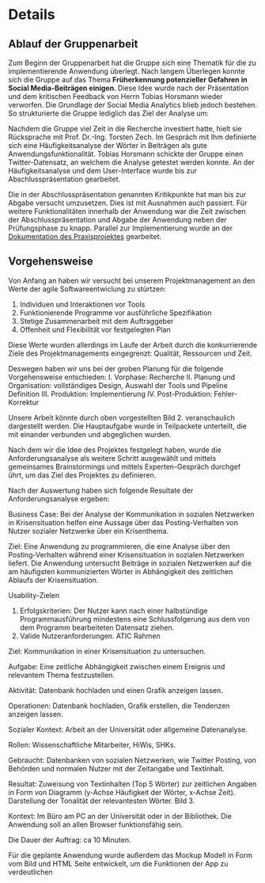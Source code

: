 # Details
## Ablauf der Gruppenarbeit
Zum Beginn der Gruppenarbeit hat die Gruppe sich eine Thematik für die zu implementierende Anwendung überlegt. Nach langem Überlegen konnte sich die Gruppe auf das Thema **Früherkennung potenzieller Gefahren in Social Media-Beiträgen einigen**. Diese Idee wurde nach der Präsentation und dem kritischen Feedback von Herrn Tobias Horsmann wieder verworfen. Die Grundlage der Social Media Analytics blieb jedoch bestehen. So strukturierte die Gruppe lediglich das Ziel der Analyse um:

Nachdem die Gruppe viel Zeit in die Recherche investiert hatte, hielt sie Rücksprache mit Prof. Dr.-Ing. Torsten Zech. Im Gespräch mit Ihm definierte sich eine Häufigkeitsanalyse der Wörter in Beiträgen als gute Anwendungsfunktionalität. Tobias Horsmann schickte der Gruppe einen Twitter-Datensatz, an welchem die Analyse getestet werden konnte. An der Häufigkeitsanalyse und dem User-Interface wurde bis zur Abschlusspräsentation gearbeitet.

Die in der Abschlusspräsentation genannten Kritikpunkte hat man bis zur Abgabe versucht umzusetzen. Dies ist mit Ausnahmen auch passiert. Für weitere Funktionalitäten innerhalb der Anwendung war die Zeit zwischen der Abschlusspräsentation und Abgabe der Anwendung neben der Prüfungsphase zu knapp. Parallel zur Implementierung wurde an der [Dokumentation des Praxisprojektes](README.md) gearbeitet.


## Vorgehensweise
Von Anfang an haben wir versucht bei unserem Projektmanagement an den Werte der agile Softwareentwiclung zu stürtzen:
1.	Individuen und Interaktionen vor Tools
2.	Funktionierende Programme vor ausführliche Spezifikation
3.	Stetige Zusammenarbeit mit dem Auftraggeber
4.	Offenheit und Flexibilität vor festgelegten Plan

Diese Werte wurden allerdings im Laufe der Arbeit durch die konkurrierende Ziele des Projektmanagements eingegrenzt: Qualität, Ressourcen und Zeit.

Deswegen haben wir uns bei der groben Planung für die folgende Vorgehensweise entschieden:
I.	Vorphase: Recherche
II.	Planung und Organisation: vollständiges Design, Auswahl der Tools und Pipeline Definition
III.	Produktion: Implementierung
IV.	Post-Produktion: Fehler-Korrektur 					

Unsere Arbeit könnte durch oben vorgestellten Bild 2. veranschaulich dargestellt werden. Die Hauptaufgabe wurde in Teilpackete unterteilt, die mit einander verbunden und abgeglichen wurden.

Nach dem wir die Idee des Projektes festgelegt haben, wurde die Anforderungsanalyse als weitere Schritt ausgewählt und mittels gemeinsames Brainstormings und mittels Experten-Gespräch durchgef ührt, um das Ziel des Projektes zu definieren.

Nach der Auswertung haben sich folgende Resultate der Anforderungsanalyse ergeben: 																							

Business Case: Bei der Analyse der Kommunikation in sozialen Netzwerken in Krisensituation helfen eine Aussage über das Posting-Verhalten von Nutzer sozialer Netzwerke über ein Krisenthema.

Ziel: Eine Anwendung zu programmieren, die eine Analyse über den Posting-Verhalten während einer Krisensituation in sozialen Netzwerken liefert. Die Anwendung untersucht Beiträge in sozialen Netzwerken auf die am häufigsten kommunizierten Wörter in Abhängigkeit des zeitlichen Ablaufs der Krisensituation.

Usability-Zielen
1.	Erfolgskriterien:
Der Nutzer kann nach einer halbstündige Programmausführung mindestens eine Schlussfolgerung aus dem von dem Programm bearbeiteten Datensatz ziehen.
2.	Valide Nutzeranforderungen. ATIC Rahmen

Ziel: Kommunikation in einer Krisensituation zu untersuchen.

Aufgabe: Eine zeitliche Abhängigkeit zwischen einem Ereignis und relevantem Thema festzustellen.

Aktivität: Datenbank hochladen und einen Grafik anzeigen lassen.

Operationen: Datenbank hochladen, Grafik erstellen, die Tendenzen anzeigen lassen.

Sozialer Kontext: Arbeit an der Universität oder allgemeine Datenanalyse.

Rollen: Wissenschaftliche Mitarbeiter, HiWis, SHKs.

Gebraucht: Datenbanken von sozialen Netzwerken, wie Twitter Posting, von Behörden und normalen Nutzer mit der Zeitangabe und Textinhalt.

Resultat: Zuweisung von Textinhalten (Top 5 Wörter) zur zeitlichen Angaben in Form von Diagramm (y-Achse Häufigkeit der Wörter, x-Achse Zeit). Darstellung der Tonalität der relevantesten Wörter. 						 Bild 3.

Kontext: Im Büro am PC an der Universität oder in der Bibliothek. Die Anwendung soll an allen Browser funktionsfähig sein.

Die Dauer der Auftrag: ca 10 Minuten.

Für die geplante Anwendung wurde außerdem das Mockup Modell in Form vom Bild und HTML Seite entwickelt, um die Funktionen der App zu verdeutlichen
